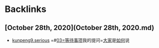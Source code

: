 
# Backlinks
## [October 28th, 2020](October 28th, 2020.md)
- [kunpeng9.serious](kunpeng9.serious.md) =#[03=等待事项](03=等待事项.md)我的提问=[大家](大家.md)是[如何](如何.md)说

